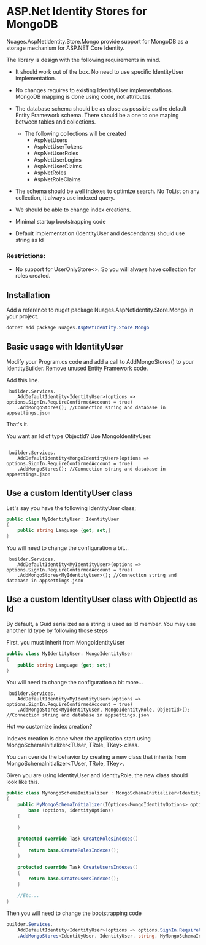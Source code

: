 # ASP.Net Identity Stores for MongoDB

Nuages.AspNetIdentity.Store.Mongo provide support for MongoDB as a storage mechanism for ASP.NET Core Identity.

The library is design with the following requirements in mind.

- It should work out of the box. No need to use specific IdentityUser implementation.
- No changes requires to existing IdentityUser implementations. MongoDB mapping is done using code, not attributes.
- The database schema should be as close as possible as the default Entity Framework schema. There should be a one to one maping between tables and collections. 

  - The following collections will be created
    - AspNetUsers
    - AspNetUserTokens
    - AspNetUserRoles
    - AspNetUserLogins
    - AspNetUserClaims
    - AspNetRoles
    - AspNetRoleClaims
- The schema should be well indexes to optimize search. No ToList on any collection, it always use indexed query.
- We should be able to change index creations.
- Minimal startup bootstrapping code
- Default implementation (IdentityUser and descendants) should use string as Id

### Restrictions:
- No support for UserOnlyStore<>. So you will always have collection for roles created.

## Installation

Add a reference to nuget package Nuages.AspNetIdentity.Store.Mongo in your project.

```csharp
dotnet add package Nuages.AspNetIdentity.Store.Mongo
```

## Basic usage with IdentityUser

Modify your Program.cs code and add a call to AddMongoStores() to your IdentityBuilder. Remove unused Entity Framework code.

Add this line.

```charp
 builder.Services.
    AddDefaultIdentity<IdentityUser>(options => options.SignIn.RequireConfirmedAccount = true)
    .AddMongoStores(); //Connection string and database in appsettings.json
```

That's it. 

You want an Id of type ObjectId? Use MongoIdentityUser.

```charp

 builder.Services.
    AddDefaultIdentity<MongoIdentityUser>(options => options.SignIn.RequireConfirmedAccount = true)
    .AddMongoStores(); //Connection string and database in appsettings.json

```

## Use a custom IdentityUser class

Let's say you have the following IdentityUser class;

```csharp
public class MyIdentityUser: IdentityUser
{
    public string Language {get; set;}
}
```

You will need to change the configuration a bit...

```charp
 builder.Services.
    AddDefaultIdentity<MyIdentityUser>(options => options.SignIn.RequireConfirmedAccount = true)
    .AddMongoStores<MyIdentityUser>(); //Connection string and database in appsettings.json
```

## Use a custom IdentityUser class with ObjectId as Id

By default, a Guid serialized as a string is used as Id member. You may use another Id type by following those steps

First, you must inherit from MongoIdentityUser

```csharp
public class MyIdentityUser: MongoIdentityUser
{
    public string Language {get; set;}
}
```

You will need to change the configuration a bit more...

```charp
 builder.Services.
    AddDefaultIdentity<MyIdentityUser>(options => options.SignIn.RequireConfirmedAccount = true)
    .AddMongoStores<MyIdentityUser, MongoIdentityRole, ObjectId>(); //Connection string and database in appsettings.json
```


Hot wo customize index creation?

Indexes creation is done when the application start using  MongoSchemaInitializer<TUser, TRole, TKey> class.

You can overide the behavior by creating a new class that inherits from MongoSchemaInitializer<TUser, TRole, TKey>.

Given you are using IdentityUser and IdentityRole, the new class should look like this.

```csharp
public class MyMongoSchemaInitializer : MongoSchemaInitializer<IdentityUser,IdentityRole,string>
{
    public MyMongoSchemaInitializer(IOptions<MongoIdentityOptions> options, IOptions<IdentityOptions> identityOptions) :
        base (options, identityOptions)
    {
        
    }
    
    protected override Task CreateRolesIndexes()
    {
        return base.CreateRolesIndexes();
    }

    protected override Task CreateUsersIndexes()
    {
        return base.CreateUsersIndexes();
    }
    
    //Etc...
}
```

Then you will need to change the bootstrapping code

```csharp
builder.Services.
    AddDefaultIdentity<IdentityUser>(options => options.SignIn.RequireConfirmedAccount = true)
    .AddMongoStores<IdentityUser, IdentityUser, string, MyMongoSchemaInitializer>(); //Connection string and database in appsettings.json
```